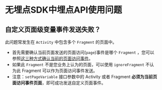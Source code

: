 # 无埋点SDK中埋点API使用问题

## 自定义页面级变量事件发送失败？

此问题常发生在 `Activity` 中包含多个 `Fragment` 的页面中。

* 首先需要确认当前页面发送的页面访问(`page`)事件是哪个 `Fragment` ，您可以参照[这三种方式确认当前的页面访问事件](class1.md#growingio-dui-yu-yi-dong-duan-ye-mian-de-ding-yi)。
* 如果此 `Fragment` 不是您业务上认为的页面，可以使用 `ignoreFragment` 不认为此 Fragment 可以作为页面访问事件发送。
* 注意：`setPageVariable` 接口参数中的 Activity 或者 Fragment **必须为当前页面访问事件页面**，即可成功发送自定义页面事件。
